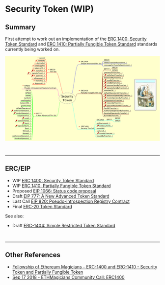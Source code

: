 # Security Token (WIP)

## Summary

First attempt to work out an implementation of the [ERC 1400: Security Token Standard](https://github.com/ethereum/EIPs/issues/1411) and [ERC 1410: Partially Fungible Token Standard](https://github.com/ethereum/EIPs/issues/1410) standards currently being worked on.

<kbd><img src="docs/SecurityToken_20180921_014947.png" /></kbd>

<br />

<hr />

## ERC/EIP

* WIP [ERC 1400: Security Token Standard](https://github.com/ethereum/EIPs/issues/1411)
* WIP [ERC 1410: Partially Fungible Token Standard](https://github.com/ethereum/EIPs/issues/1410)
* Proposed [EIP 1066: Status code proposal](https://github.com/ethereum/EIPs/pull/1066)
* Draft [EIP 777: A New Advanced Token Standard](https://eips.ethereum.org/EIPS/eip-777)
* Last Call [EIP 820: Pseudo-introspection Registry Contract](https://eips.ethereum.org/EIPS/eip-820)
* Final [ERC-20 Token Standard](https://github.com/ethereum/EIPs/blob/master/EIPS/eip-20.md)

See also:

* Draft [ERC-1404: Simple Restricted Token Standard](https://github.com/ethereum/EIPs/issues/1404)

<br />

<hr />

## Other References

* [Fellowship of Ethereum Magicians - ERC-1400 and ERC-1410 - Security Token and Partially Fungible Token](https://ethereum-magicians.org/t/erc-1400-and-erc-1410-security-token-and-partially-fungible-token/1314)
* [Sep 17 2018 - ETHMagicians Community Call: ERC1400](https://hackmd.io/s/rJUWwm__7#)
